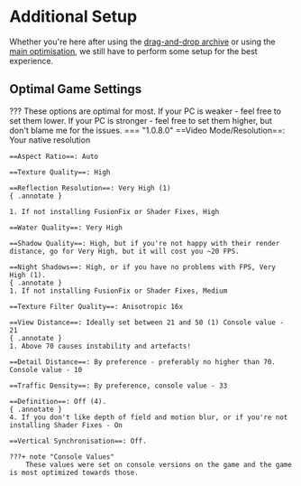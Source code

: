 # Additional Setup
Whether you're here after using the [drag-and-drop archive](Drag-and-Drop-Archive.md) or using the [main optimisation](Main-Optimisation.md), we still have to perform some setup for the best experience.

## Optimal Game Settings
???
    These options are optimal for most. If your PC is weaker - feel free to set them lower. If your PC is stronger - feel free to set them higher, but don't blame me for the issues.
=== "1.0.8.0"
    ==Video Mode/Resolution==: Your native resolution

    ==Aspect Ratio==: Auto

    ==Texture Quality==: High

    ==Reflection Resolution==: Very High (1)
    { .annotate }

    1. If not installing FusionFix or Shader Fixes, High

    ==Water Quality==: Very High

    ==Shadow Quality==: High, but if you're not happy with their render distance, go for Very High, but it will cost you ~20 FPS.

    ==Night Shadows==: High, or if you have no problems with FPS, Very High (1).
    { .annotate }
    1. If not installing FusionFix or Shader Fixes, Medium

    ==Texture Filter Quality==: Anisotropic 16x

    ==View Distance==: Ideally set between 21 and 50 (1) Console value - 21
    { .annotate }
    1. Above 70 causes instability and artefacts!

    ==Detail Distance==: By preference - preferably no higher than 70. Console value - 10

    ==Traffic Density==: By preference, console value - 33

    ==Definition==: Off (4).
    { .annotate }
    4. If you don't like depth of field and motion blur, or if you're not installing Shader Fixes - On

    ==Vertical Synchronisation==: Off.

    ???+ note "Console Values"
        These values were set on console versions on the game and the game is most optimized towards those.
